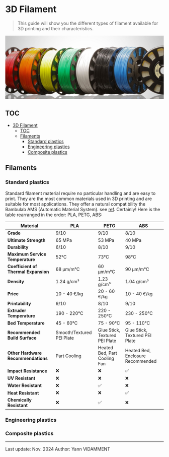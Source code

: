 # 3D Filament

> This guide will show you the different types of filament available for 3D printing and their characteristics.

![Filaments](../assets/filament-1.png)

## TOC

- [3D Filament](#3d-filament)
  - [TOC](#toc)
  - [Filaments](#filaments)
    - [Standard plastics](#standard-plastics)
    - [Engineering plastics](#engineering-plastics)
    - [Composite plastics](#composite-plastics)

## Filaments

### Standard plastics

Standard filament material require no particular handling and are easy to print. They are the most common materials used in 3D printing and are suitable for most applications. They offer a natural compatibility the Bambulab AMS (Automatic Material System). see [ref](../hardware/bambulab.md).
Certainly! Here is the table rearranged in the order: PLA, PETG, ABS:

| Material                             | PLA                       | PETG                           | ABS                               |
| ------------------------------------ | ------------------------- | ------------------------------ | --------------------------------- |
| **Grade**                            | 9/10                      | 9/10                           | 8/10                              |
| **Ultimate Strength**                | 65 MPa                    | 53 MPa                         | 40 MPa                            |
| **Durability**                       | 6/10                      | 8/10                           | 9/10                              |
| **Maximum Service Temperature**      | 52°C                      | 73°C                           | 98°C                              |
| **Coefficient of Thermal Expansion** | 68 µm/m°C                 | 60 µm/m°C                      | 90 µm/m°C                         |
| **Density**                          | 1.24 g/cm³                | 1.23 g/cm³                     | 1.04 g/cm³                        |
| **Price**                            | 10 - 40 €/kg              | 20 - 60 €/kg                   | 10 - 40 €/kg                      |
| **Printability**                     | 9/10                      | 8/10                           | 9/10                              |
| **Extruder Temperature**             | 190 - 220°C               | 220 - 250°C                    | 230 - 250°C                       |
| **Bed Temperature**                  | 45 - 60°C                 | 75 - 90°C                      | 95 - 110°C                        |
| **Recommended Build Surface**        | Smooth/Textured PEI Plate | Glue Stick, Textured PEI Plate | Glue Stick, Textured PEI Plate    |
| **Other Hardware Recommendations**   | Part Cooling              | Heated Bed, Part Cooling Fan   | Heated Bed, Enclosure Recommended |
| **Impact Resistance**                | :x:                       | :x:                            | :white_check_mark:                |
| **UV Resistant**                     | :x:                       | :x:                            | :x:                               |
| **Water Resistant**                  | :x:                       | :white_check_mark:             | :x:                               |
| **Heat Resistant**                   | :x:                       | :x:                            | :white_check_mark:                |
| **Chemically Resistant**             | :x:                       | :white_check_mark:             | :x:                               |

### Engineering plastics

### Composite plastics

---

Last update: Nov. 2024
Author: Yann VIDAMMENT
